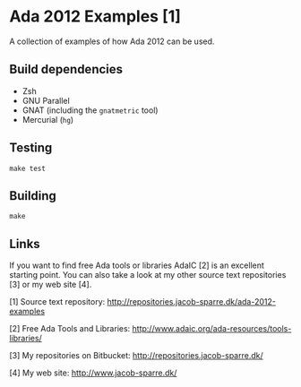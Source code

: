 Ada 2012 Examples [1]
=====================

A collection of examples of how Ada 2012 can be used.


Build dependencies
------------------

+ Zsh
+ GNU Parallel
+ GNAT (including the `gnatmetric` tool)
+ Mercurial (`hg`)


Testing
-------

```
make test
```


Building
--------

```
make
```


Links
-----

If you want to find free Ada tools or libraries AdaIC [2] is an excellent
starting point.  You can also take a look at my other source text
repositories [3] or my web site [4].

[1] Source text repository:
    http://repositories.jacob-sparre.dk/ada-2012-examples

[2] Free Ada Tools and Libraries:
    http://www.adaic.org/ada-resources/tools-libraries/

[3] My repositories on Bitbucket:
    http://repositories.jacob-sparre.dk/

[4] My web site:
    http://www.jacob-sparre.dk/

